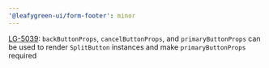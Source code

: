 ```yaml
---
'@leafygreen-ui/form-footer': minor
---
```


[LG-5039](https://jira.mongodb.org/browse/LG-5039): `backButtonProps`, `cancelButtonProps`, and `primaryButtonProps` can be used to render `SplitButton` instances and make `primaryButtonProps` required
